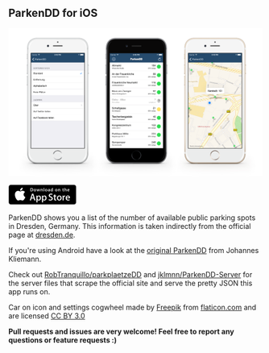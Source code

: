 ## ParkenDD for iOS

![](Resources/screenshot.png)

[![](website/images/badge.png)](https://itunes.apple.com/de/app/parkendd/id957165041)

ParkenDD shows you a list of the number of available public parking spots in Dresden, Germany. This information is taken indirectly from the official page at [dresden.de](http://www.dresden.de/freie-parkplaetze/).

If you're using Android have a look at the [original ParkenDD](https://github.com/jklmnn/ParkenDD) from Johannes Kliemann.

Check out [RobTranquillo/parkplaetzeDD](https://github.com/RobTranquillo/parkplaetzeDD) and [jklmnn/ParkenDD-Server](https://github.com/jklmnn/ParkenDD-Server) for the server files that scrape the official site and serve the pretty JSON this app runs on.

Car on icon and settings cogwheel made by [Freepik](http://www.freepik.com) from [flaticon.com](http://www.flaticon.com) and are licensed [CC BY 3.0](http://creativecommons.org/licenses/by/3.0/)

**Pull requests and issues are very welcome! Feel free to report any questions or feature requests :)**
